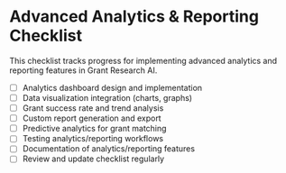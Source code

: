 # Advanced Analytics & Reporting Checklist

This checklist tracks progress for implementing advanced analytics and reporting features in Grant Research AI.

-   [ ] Analytics dashboard design and implementation
-   [ ] Data visualization integration (charts, graphs)
-   [ ] Grant success rate and trend analysis
-   [ ] Custom report generation and export
-   [ ] Predictive analytics for grant matching
-   [ ] Testing analytics/reporting workflows
-   [ ] Documentation of analytics/reporting features
-   [ ] Review and update checklist regularly
